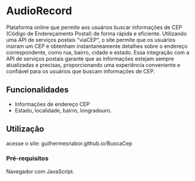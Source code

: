 # AudioRecord

Plataforma online que permite aos usuários buscar informações de CEP (Código de Endereçamento Postal) de forma rápida e eficiente. Utilizando uma API de serviços postais "viaCEP", o site permite que os usuários insiram um CEP e obtenham instantaneamente detalhes sobre o endereço correspondente, como rua, bairro, cidade e estado. Essa integração com a API de serviços postais garante que as informações estejam sempre atualizadas e precisas, proporcionando uma experiência conveniente e confiável para os usuários que buscam informações de CEP.

## Funcionalidades

- Informações de endereço CEP
- Estado, localidade, bairro, longradouro. 

## Utilização

acesse o site: guilhermesnabor.github.io/BuscaCep

### Pré-requisitos

Navegador com JavaScript.